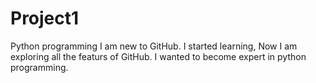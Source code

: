 # Project1
Python programming
I am new to GitHub. I started learning, Now I am exploring all the featurs of GitHub. I wanted to become expert in python programming. 

